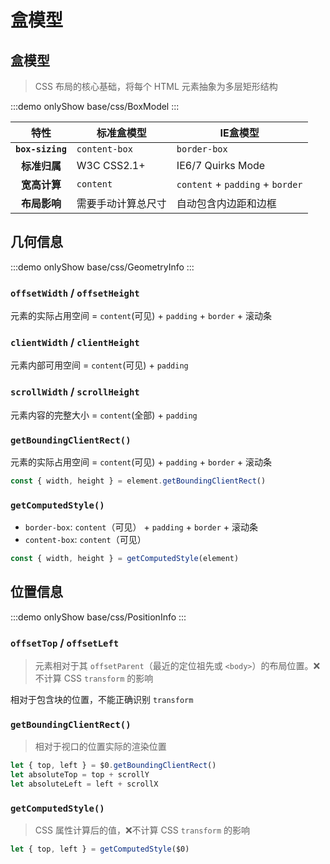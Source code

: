 # 盒模型

## 盒模型

> CSS 布局的核心基础，将每个 HTML 元素抽象为多层矩形结构

:::demo onlyShow
base/css/BoxModel
:::

|       特性       | 标准盒模型         | IE盒模型                         |
| :--------------: | ------------------ | -------------------------------- |
| **`box-sizing`** | `content-box`      | `border-box`                     |
|   **标准归属**   | W3C CSS2.1+        | IE6/7 Quirks Mode                |
|   **宽高计算**   | `content`          | `content` + `padding` + `border` |
|   **布局影响**   | 需要手动计算总尺寸 | 自动包含内边距和边框             |

## 几何信息

:::demo onlyShow
base/css/GeometryInfo
:::

### **`offsetWidth`** / **`offsetHeight`**

元素的实际占用空间 = `content`(可见) + `padding` + `border` + 滚动条

### **`clientWidth`** / **`clientHeight`**

元素内部可用空间 = `content`(可见) + `padding`

### **`scrollWidth`** / **`scrollHeight`**

元素内容的完整大小 = `content`(全部) + `padding`

### **`getBoundingClientRect()`** <Sound word="getBoundingClientRect"/>

元素的实际占用空间 = `content`(可见) + `padding` + `border` + 滚动条

```js
const { width, height } = element.getBoundingClientRect()
```

### **`getComputedStyle()`**

- `border-box`: `content`（可见） + `padding` + `border` + 滚动条
- `content-box`: `content`（可见）

```js
const { width, height } = getComputedStyle(element)
```

## 位置信息

:::demo onlyShow
base/css/PositionInfo
:::

### **`offsetTop`** / **`offsetLeft`**

> 元素相对于其 `offsetParent`（最近的定位祖先或 `<body>`）的布局位置。❌不计算 CSS `transform` 的影响

相对于包含块的位置，不能正确识别 `transform`

### **`getBoundingClientRect()`**

> 相对于视口的位置实际的渲染位置

```js
let { top, left } = $0.getBoundingClientRect()
let absoluteTop = top + scrollY
let absoluteLeft = left + scrollX
```

### **`getComputedStyle()`**

> CSS 属性计算后的值，❌不计算 CSS `transform` 的影响

```js
let { top, left } = getComputedStyle($0)
```
